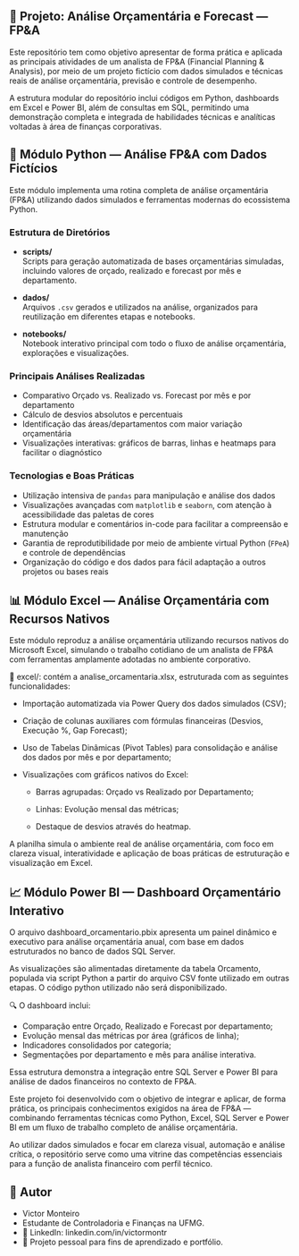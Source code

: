 ## 🧾 Projeto: Análise Orçamentária e Forecast — FP&A

Este repositório tem como objetivo apresentar de forma prática e aplicada as principais atividades de um analista de FP&A (Financial Planning & Analysis), por meio de um projeto fictício com dados simulados e técnicas reais de análise orçamentária, previsão e controle de desempenho.

A estrutura modular do repositório inclui códigos em Python, dashboards em Excel e Power BI, além de consultas em SQL, permitindo uma demonstração completa e integrada de habilidades técnicas e analíticas voltadas à área de finanças corporativas.

## 🐍 Módulo Python — Análise FP&A com Dados Fictícios

Este módulo implementa uma rotina completa de análise orçamentária (FP&A) utilizando dados simulados e ferramentas modernas do ecossistema Python.

### Estrutura de Diretórios

- **scripts/**  
  Scripts para geração automatizada de bases orçamentárias simuladas, incluindo valores de orçado, realizado e forecast por mês e departamento.

- **dados/**  
  Arquivos `.csv` gerados e utilizados na análise, organizados para reutilização em diferentes etapas e notebooks.

- **notebooks/**  
  Notebook interativo principal com todo o fluxo de análise orçamentária, explorações e visualizações.

### Principais Análises Realizadas

- Comparativo Orçado vs. Realizado vs. Forecast por mês e por departamento
- Cálculo de desvios absolutos e percentuais
- Identificação das áreas/departamentos com maior variação orçamentária
- Visualizações interativas: gráficos de barras, linhas e heatmaps para facilitar o diagnóstico

### Tecnologias e Boas Práticas

- Utilização intensiva de `pandas` para manipulação e análise dos dados
- Visualizações avançadas com `matplotlib` e `seaborn`, com atenção à acessibilidade das paletas de cores
- Estrutura modular e comentários in-code para facilitar a compreensão e manutenção
- Garantia de reprodutibilidade por meio de ambiente virtual Python (`FPeA`) e controle de dependências
- Organização do código e dos dados para fácil adaptação a outros projetos ou bases reais


## 📊 Módulo Excel — Análise Orçamentária com Recursos Nativos

Este módulo reproduz a análise orçamentária utilizando recursos nativos do Microsoft Excel, simulando o trabalho cotidiano de um analista de FP&A com ferramentas amplamente adotadas no ambiente corporativo.

📁 excel/: contém a analise_orcamentaria.xlsx, estruturada com as seguintes funcionalidades:

- Importação automatizada via Power Query dos dados simulados (CSV);

- Criação de colunas auxiliares com fórmulas financeiras (Desvios, Execução %, Gap Forecast);

- Uso de Tabelas Dinâmicas (Pivot Tables) para consolidação e análise dos dados por mês e por departamento;

- Visualizações com gráficos nativos do Excel:

    - Barras agrupadas: Orçado vs Realizado por Departamento;

    - Linhas: Evolução mensal das métricas;

    - Destaque de desvios através do heatmap.

A planilha simula o ambiente real de análise orçamentária, com foco em clareza visual, interatividade e aplicação de boas práticas de estruturação e visualização em Excel.

## 📈 Módulo Power BI — Dashboard Orçamentário Interativo
O arquivo dashboard_orcamentario.pbix apresenta um painel dinâmico e executivo para análise orçamentária anual, com base em dados estruturados no banco de dados SQL Server.

As visualizações são alimentadas diretamente da tabela Orcamento, populada via script Python a partir do arquivo CSV fonte utilizado em outras etapas. O código python utilizado não será disponibilizado.

🔍 O dashboard inclui:

- Comparação entre Orçado, Realizado e Forecast por departamento;
- Evolução mensal das métricas por área (gráficos de linha);
- Indicadores consolidados por categoria;
- Segmentações por departamento e mês para análise interativa.

Essa estrutura demonstra a integração entre SQL Server e Power BI para análise de dados financeiros no contexto de FP&A.

Este projeto foi desenvolvido com o objetivo de integrar e aplicar, de forma prática, os principais conhecimentos exigidos na área de FP&A — combinando ferramentas técnicas como Python, Excel, SQL Server e Power BI em um fluxo de trabalho completo de análise orçamentária.

Ao utilizar dados simulados e focar em clareza visual, automação e análise crítica, o repositório serve como uma vitrine das competências essenciais para a função de analista financeiro com perfil técnico.

## 👤 Autor

- Victor Monteiro
- Estudante de Controladoria e Finanças na UFMG.
- 💼 LinkedIn: linkedin.com/in/victormontr
- 📂 Projeto pessoal para fins de aprendizado e portfólio.